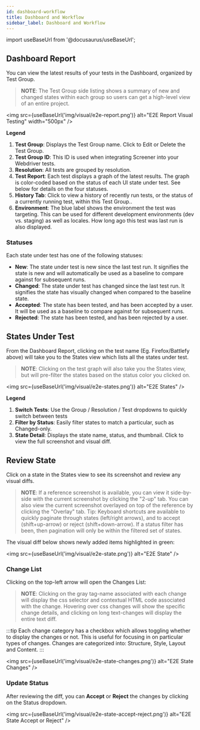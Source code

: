 ```yaml
---
id: dashboard-workflow
title: Dashboard and Workflow
sidebar_label: Dashboard and Workflow
---
```


import useBaseUrl from '@docusaurus/useBaseUrl';

## Dashboard Report
You can view the latest results of your tests in the Dashboard, organized by Test Group.

>**NOTE**: The Test Group side listing shows a summary of new and changed states within each group so users can get a high-level view of an entire project.

<img src={useBaseUrl('img/visual/e2e-report.png')} alt="E2E Report Visual Testing" width="500px" />

**Legend**

1. **Test Group**: Displays the Test Group name. Click to Edit or Delete the Test Group.
2. **Test Group ID**: This ID is used when integrating Screener into your Webdriver tests.
3. **Resolution**: All tests are grouped by resolution.
4. **Test Report**: Each test displays a graph of the latest results. The graph is color-coded based on the status of each UI state under test. See below for details on the four statuses.
5. **History Tab**: Click to view a history of recently run tests, or the status of a currently running test, within this Test Group..
6. **Environment**: The blue label shows the environment the test was targeting. This can be used for different development environments (dev vs. staging) as well as locales. How long ago this test was last run is also displayed.



### Statuses
Each state under test has one of the following statuses:

* **New**: The state under test is new since the last test run. It signifies the state is new and will automatically be used as a baseline to compare against for subsequent runs.
* **Changed**: The state under test has changed since the last test run. It signifies the state has visually changed when compared to the baseline state.
* **Accepted**: The state has been tested, and has been accepted by a user. It will be used as a baseline to compare against for subsequent runs.
* **Rejected**: The state has been tested, and has been rejected by a user.


## States Under Test
From the Dashboard Report, clicking on the test name (Eg. Firefox/Battlefy above) will take you to the States view which lists all the states under test.

>**NOTE**: Clicking on the test graph will also take you the States view, but will pre-filter the states based on the status color you clicked on.

<img src={useBaseUrl('img/visual/e2e-states.png')} alt="E2E States" />

**Legend**

1. **Switch Tests**: Use the Group / Resolution / Test dropdowns to quickly switch between tests
2. **Filter by Status**: Easily filter states to match a particular, such as Changed-only.
3. **State Detail**: Displays the state name, status, and thumbnail. Click to view the full screenshot and visual diff.


## Review State

Click on a state in the States view to see its screenshot and review any visual diffs.

>**NOTE**: If a reference screenshot is available, you can view it side-by-side with the current screenshot by clicking the "2-up" tab. You can also view the current screenshot overlayed on top of the reference by clicking the "Overlay" tab.
Tip: Keyboard shortcuts are available to quickly paginate through states (left/right arrows), and to accept (shift+up-arrow) or reject (shift+down-arrow). If a status filter has been, then pagination will only be within the filtered set of states.

The visual diff below shows newly added items highlighted in green:

<img src={useBaseUrl('img/visual/e2e-state.png')} alt="E2E State" />

### Change List

Clicking on the top-left arrow will open the Changes List:

>**NOTE**: Clicking on the gray tag-name associated with each change will display the css selector and contextual HTML code associated with the change. Hovering over css changes will show the specific change details, and clicking on long text-changes will display the entire text diff.

:::tip
Each change category has a checkbox which allows toggling whether to display the changes or not. This is useful for focusing in on particular types of changes. Changes are categorized into: Structure, Style, Layout and Content.
:::

<img src={useBaseUrl('img/visual/e2e-state-changes.png')} alt="E2E State Changes" />


### Update Status
After reviewing the diff, you can **Accept** or **Reject** the changes by clicking on the Status dropdown.

<img src={useBaseUrl('img/visual/e2e-state-accept-reject.png')} alt="E2E State Accept or Reject" />
